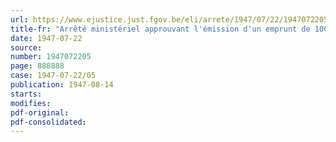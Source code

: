 ```yaml
---
url: https://www.ejustice.just.fgov.be/eli/arrete/1947/07/22/1947072205/justel
title-fr: "Arrêté ministériel approuvant l'émission d'un emprunt de 100 000 000 de francs par l'Office central de Crédit hypothécaire"
date: 1947-07-22
source:
number: 1947072205
page: 888888
case: 1947-07-22/05
publication: 1947-08-14
starts:
modifies:
pdf-original:
pdf-consolidated:
---
```


